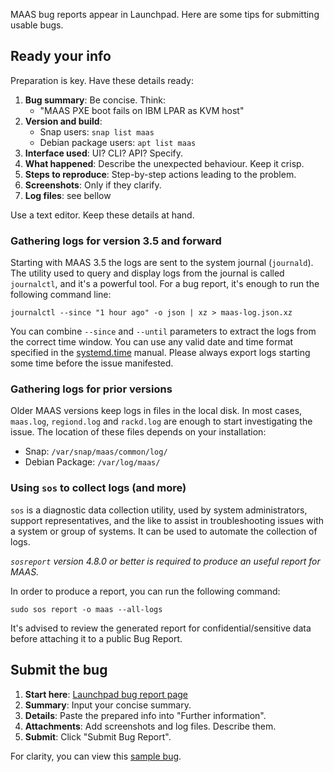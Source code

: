 MAAS bug reports appear in Launchpad. Here are some tips for submitting usable bugs.

## Ready your info

Preparation is key. Have these details ready: 

1. **Bug summary**: Be concise. Think: 
   - "MAAS PXE boot fails on IBM LPAR as KVM host" 
2. **Version and build**: 
   - Snap users: `snap list maas`
   - Debian package users: `apt list maas`
3. **Interface used**: UI? CLI? API? Specify.
4. **What happened**: Describe the unexpected behaviour. Keep it crisp.
5. **Steps to reproduce**: Step-by-step actions leading to the problem.
6. **Screenshots**: Only if they clarify.
7. **Log files**: see bellow

Use a text editor. Keep these details at hand.

### Gathering logs for version 3.5 and forward

Starting with MAAS 3.5 the logs are sent to the system journal (`journald`). The utility used to query and display logs from the journal is called `journalctl`, and it's a powerful tool. For a bug report, it's enough to run the following command line:

`journalctl --since "1 hour ago" -o json | xz > maas-log.json.xz`

You can combine `--since` and `--until` parameters to extract the logs from the correct time window. You can use any valid date and time format specified in the [systemd.time](https://manpages.ubuntu.com/manpages/noble/en/man7/systemd.time.7.html) manual. Please always export logs starting some time before the issue manifested.

### Gathering logs for prior versions

Older MAAS versions keep logs in files in the local disk. In most cases,  `maas.log`, `regiond.log` and `rackd.log` are enough to start investigating the issue. The location of these files depends on your installation:

   - Snap: `/var/snap/maas/common/log/`
   - Debian Package: `/var/log/maas/`

### Using `sos` to collect logs (and more)

`sos`  is  a  diagnostic  data  collection  utility,  used by system administrators, support representatives, and the like to assist in troubleshooting issues with a system  or  group of systems. It can be used to automate the collection of logs.

*`sosreport`  version 4.8.0 or better is required to produce an useful report for MAAS.*

In order to produce a report, you can run the following command:

`sudo sos report -o maas --all-logs`

It's advised to review the generated report for confidential/sensitive data before attaching it to a public Bug Report.

## Submit the bug

1. **Start here**: [Launchpad bug report page](https://bugs.launchpad.net/maas/+filebug)
2. **Summary**: Input your concise summary.
3. **Details**: Paste the prepared info into "Further information".
4. **Attachments**: Add screenshots and log files. Describe them.
5. **Submit**: Click "Submit Bug Report".

For clarity, you can view this [sample bug](https://bugs.launchpad.net/maas/+bug/1923516).


